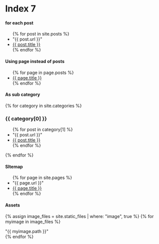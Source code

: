 # Index 7

#### for each post
<ul>
  {% for post in site.posts %}
  <li>
    <div>"{{ post.url }}"</div>
  </li>
    <li>
      <a href="{{ post.url }}">{{ post.title }}</a>
    </li>
  {% endfor %}
</ul>


#### Using page instead of posts
<ul>
  {% for page in page.posts %}
    <li>
      <a href="{{ page.url }}">{{ page.title }}</a>
    </li>
  {% endfor %}
</ul>

#### As sub category
{% for category in site.categories %}
  <h3>{{ category[0] }}</h3>
  <ul>
    {% for post in category[1] %}
  <li>
    <div>"{{ post.url }}"</div>
  </li>
      <li><a href="{{ post.url }}">{{ post.title }}</a></li>
    {% endfor %}
  </ul>
{% endfor %}


#### SItemap
<ul>
  {% for page in site.pages %}
  <li>
    <div>"{{ page.url }}"</div>
  </li>
    <li>
      <a href="{{ page.url }}">{{ page.title }}</a>
    </li>
  {% endfor %}
</ul>

#### Assets
{% assign image_files = site.static_files | where: "image", true %}
{% for myimage in image_files %}
<div>"{{ myimage.path }}"</div>
{% endfor %}